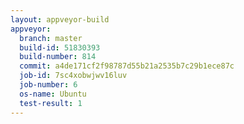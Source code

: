 ```yaml
---
layout: appveyor-build
appveyor:
  branch: master
  build-id: 51830393
  build-number: 814
  commit: a4de171cf2f98787d55b21a2535b7c29b1ece87c
  job-id: 7sc4xobwjwv16luv
  job-number: 6
  os-name: Ubuntu
  test-result: 1
---
```

